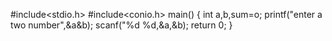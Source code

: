 #include<stdio.h>
#include<conio.h>
main()
{
int a,b,sum=o;
printf("enter a two number",&a&b);
scanf("%d %d,&a,&b);
return 0;
}
